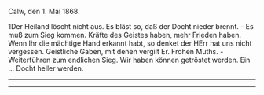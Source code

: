  Calw, den 1. Mai 1868.

1Der Heiland löscht nicht aus. Es bläst so, daß der Docht nieder brennt. - Es muß zum Sieg kommen. Kräfte des Geistes haben, mehr Frieden haben. Wenn Ihr die mächtige Hand erkannt habt, so denket der HErr hat uns nicht vergessen. Geistliche Gaben, mit denen vergilt Er. Frohen Muths. - Weiterführen zum endlichen Sieg. Wir haben können getröstet werden. Ein ... Docht heller werden.
__________
__________
